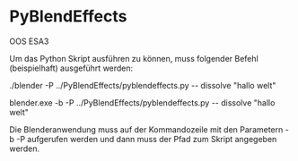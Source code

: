 PyBlendEffects
============

OOS ESA3

Um das Python Skript ausführen zu können, muss folgender Befehl (beispielhaft) ausgeführt werden:

./blender -P ../PyBlendEffects/pyblendeffects.py -- dissolve "hallo welt"

blender.exe -b -P ../PyBlendEffects/pyblendeffects.py -- dissolve "hallo welt"

Die Blenderanwendung muss auf der Kommandozeile mit den Parametern -b -P aufgerufen werden und dann muss der Pfad zum Skript angegeben werden.
